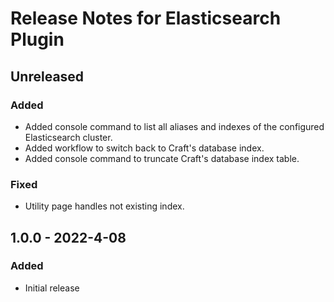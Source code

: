 # Release Notes for Elasticsearch Plugin

## Unreleased

### Added

- Added console command to list all aliases and indexes of the configured Elasticsearch cluster.
- Added workflow to switch back to Craft's database index.
- Added console command to truncate Craft's database index table.

### Fixed

- Utility page handles not existing index.

## 1.0.0 - 2022-4-08

### Added

- Initial release
